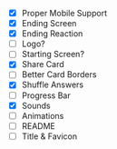- [x] Proper Mobile Support
- [x] Ending Screen
- [x] Ending Reaction
- [ ] Logo?
- [ ] Starting Screen?
- [x] Share Card
- [ ] Better Card Borders
- [x] Shuffle Answers
- [ ] Progress Bar
- [x] Sounds
- [ ] Animations
- [ ] README
- [ ] Title & Favicon